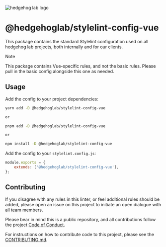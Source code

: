 ![hedgehog lab logo](https://github.com/hedgehoglab-engineering/frontend-linters/raw/main/assets/images/hhl-logo-dark.png)

# @hedgehoglab/stylelint-config-vue

This package contains the standard Stylelint configuration used on all hedgehog lab projects, both internally and for our clients.

> [!NOTE]  
> This package contains Vue-specific rules, and not the basic rules. Please pull in the basic config alongside this one as needed.

## Usage

Add the config to your project dependencies:

```bash 
yarn add -D @hedgehoglab/stylelint-config-vue

or

pnpm add -D @hedgehoglab/stylelint-config-vue

or

npm install -D @hedgehoglab/stylelint-config-vue
```

Add the config to your `stylelint.config.js`:

```js
module.exports = {
    extends: ['@hedgehoglab/stylelint-config-vue'],
};
```

## Contributing

If you disagree with any rules in this linter, or feel additional rules should be added, please open an issue on this project to initiate an open dialogue with all team members. 

Please bear in mind this is a public repository, and all contributions follow the project [Code of Conduct](../../CODE_OF_CONDUCT.md).

For instructions on how to contribute code to this project, please see the [CONTRIBUTING.md](../../CONTRIBUTING.md).
